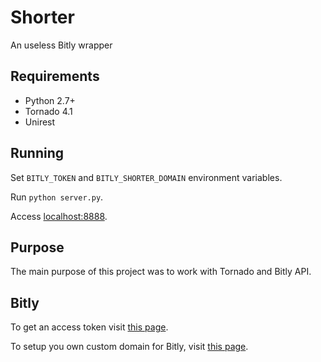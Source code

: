 # Shorter

An useless Bitly wrapper

## Requirements

- Python 2.7+
- Tornado 4.1
- Unirest

## Running

Set `BITLY_TOKEN` and `BITLY_SHORTER_DOMAIN` environment variables.

Run `python server.py`.

Access [localhost:8888](http://localhost:8888).

## Purpose

The main purpose of this project was to work with Tornado and Bitly API.

## Bitly

To get an access token visit [this page](https://bitly.com/a/oauth_apps).

To setup you own custom domain for Bitly, visit [this page](https://bitly.com/a/settings/advanced).
